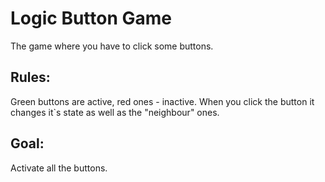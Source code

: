 # Logic Button Game
The game where you have to click some buttons.

## Rules:
Green buttons are active, red ones - inactive. When you click the button it changes it`s state as well as the "neighbour" ones.

## Goal:
Activate all the buttons.

